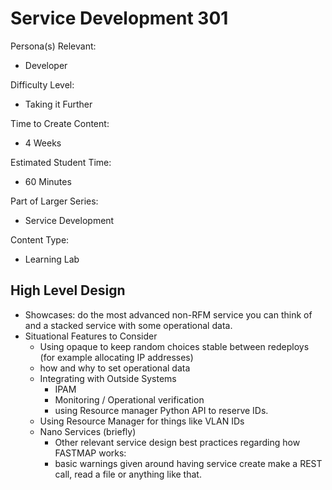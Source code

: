 # Service Development 301

Persona(s) Relevant:

- Developer

Difficulty Level:

- Taking it Further

Time to Create Content:

- 4 Weeks

Estimated Student Time:

- 60 Minutes

Part of Larger Series:

- Service Development

Content Type:

- Learning Lab

## High Level Design


- Showcases: do the most advanced non-RFM service you can think of and a stacked service with some operational data.
- Situational Features to Consider
    - Using opaque to keep random choices stable between redeploys (for example allocating IP addresses)
    - how and why to set operational data
    - Integrating with Outside Systems
        - IPAM 
        - Monitoring / Operational verification
        - using Resource manager Python API to reserve IDs. 
    - Using Resource Manager for things like VLAN IDs
    - Nano Services (briefly)
        - Other relevant service design best practices regarding how FASTMAP works:
        - basic warnings given around having service create make a REST call, read a file or anything like that. 



